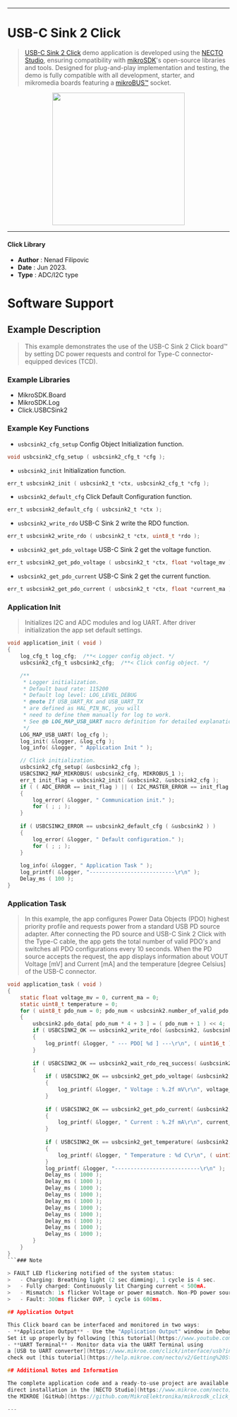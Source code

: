 
---
# USB-C Sink 2 Click

> [USB-C Sink 2 Click](https://www.mikroe.com/?pid_product=MIKROE-5792) demo application is developed using
the [NECTO Studio](https://www.mikroe.com/necto), ensuring compatibility with [mikroSDK](https://www.mikroe.com/mikrosdk)'s
open-source libraries and tools. Designed for plug-and-play implementation and testing, the demo is fully compatible with
all development, starter, and mikromedia boards featuring a [mikroBUS&trade;](https://www.mikroe.com/mikrobus) socket.

<p align="center">
  <img src="https://www.mikroe.com/?pid_product=MIKROE-5792&image=1" height=300px>
</p>

---

#### Click Library

- **Author**        : Nenad Filipovic
- **Date**          : Jun 2023.
- **Type**          : ADC/I2C type

# Software Support

## Example Description

> This example demonstrates the use of the USB-C Sink 2 Click board&trade; 
> by setting DC power requests and control for Type-C connector-equipped devices (TCD).

### Example Libraries

- MikroSDK.Board
- MikroSDK.Log
- Click.USBCSink2

### Example Key Functions

- `usbcsink2_cfg_setup` Config Object Initialization function.
```c
void usbcsink2_cfg_setup ( usbcsink2_cfg_t *cfg );
```

- `usbcsink2_init` Initialization function.
```c
err_t usbcsink2_init ( usbcsink2_t *ctx, usbcsink2_cfg_t *cfg );
```

- `usbcsink2_default_cfg` Click Default Configuration function.
```c
err_t usbcsink2_default_cfg ( usbcsink2_t *ctx );
```

- `usbcsink2_write_rdo` USB-C Sink 2 write the RDO function.
```c
err_t usbcsink2_write_rdo ( usbcsink2_t *ctx, uint8_t *rdo );
```

- `usbcsink2_get_pdo_voltage` USB-C Sink 2 get the voltage function.
```c
err_t usbcsink2_get_pdo_voltage ( usbcsink2_t *ctx, float *voltage_mv );
```

- `usbcsink2_get_pdo_current` USB-C Sink 2 get the current function.
```c
err_t usbcsink2_get_pdo_current ( usbcsink2_t *ctx, float *current_ma );
```

### Application Init

> Initializes I2C and ADC modules and log UART.
> After driver initialization the app set default settings.

```c
void application_init ( void )
{
    log_cfg_t log_cfg;  /**< Logger config object. */
    usbcsink2_cfg_t usbcsink2_cfg;  /**< Click config object. */

    /** 
     * Logger initialization.
     * Default baud rate: 115200
     * Default log level: LOG_LEVEL_DEBUG
     * @note If USB_UART_RX and USB_UART_TX 
     * are defined as HAL_PIN_NC, you will 
     * need to define them manually for log to work. 
     * See @b LOG_MAP_USB_UART macro definition for detailed explanation.
     */
    LOG_MAP_USB_UART( log_cfg );
    log_init( &logger, &log_cfg );
    log_info( &logger, " Application Init " );

    // Click initialization.
    usbcsink2_cfg_setup( &usbcsink2_cfg );
    USBCSINK2_MAP_MIKROBUS( usbcsink2_cfg, MIKROBUS_1 );
    err_t init_flag = usbcsink2_init( &usbcsink2, &usbcsink2_cfg );
    if ( ( ADC_ERROR == init_flag ) || ( I2C_MASTER_ERROR == init_flag ) )
    {
        log_error( &logger, " Communication init." );
        for ( ; ; );
    }
    
    if ( USBCSINK2_ERROR == usbcsink2_default_cfg ( &usbcsink2 ) )
    {
        log_error( &logger, " Default configuration." );
        for ( ; ; );
    }
    
    log_info( &logger, " Application Task " );
    log_printf( &logger, "---------------------------\r\n" );
    Delay_ms ( 100 );
}
```

### Application Task

> In this example, the app configures Power Data Objects (PDO) 
> highest priority profile and requests power from a standard USB PD source adapter.
> After connecting the PD source and USB-C Sink 2 Click with the Type-C cable,
> the app gets the total number of valid PDO's 
> and switches all PDO configurations every 10 seconds.
> When the PD source accepts the request, the app displays information about 
> VOUT Voltage [mV] and Current [mA] and the temperature [degree Celsius] of the USB-C connector.

```c
void application_task ( void ) 
{
    static float voltage_mv = 0, current_ma = 0;
    static uint8_t temperature = 0;
    for ( uint8_t pdo_num = 0; pdo_num < usbcsink2.number_of_valid_pdo; pdo_num++ )
    {
        usbcsink2.pdo_data[ pdo_num * 4 + 3 ] = ( pdo_num + 1 ) << 4;
        if ( USBCSINK2_OK == usbcsink2_write_rdo( &usbcsink2, &usbcsink2.pdo_data[ pdo_num * 4 ] ) )
        {
            log_printf( &logger, " --- PDO[ %d ] ---\r\n", ( uint16_t ) pdo_num );
        }
        
        if ( USBCSINK2_OK == usbcsink2_wait_rdo_req_success( &usbcsink2 ) )
        {
            if ( USBCSINK2_OK == usbcsink2_get_pdo_voltage( &usbcsink2, &voltage_mv ) )
            {
                log_printf( &logger, " Voltage : %.2f mV\r\n", voltage_mv );
            }
            
            if ( USBCSINK2_OK == usbcsink2_get_pdo_current( &usbcsink2, &current_ma ) )
            {
                log_printf( &logger, " Current : %.2f mA\r\n", current_ma );
            }
            
            if ( USBCSINK2_OK == usbcsink2_get_temperature( &usbcsink2, &temperature ) )
            {
                log_printf( &logger, " Temperature : %d C\r\n", ( uint16_t ) temperature );
            }
            log_printf( &logger, "---------------------------\r\n" );
            Delay_ms ( 1000 );
            Delay_ms ( 1000 );
            Delay_ms ( 1000 );
            Delay_ms ( 1000 );
            Delay_ms ( 1000 );
            Delay_ms ( 1000 );
            Delay_ms ( 1000 );
            Delay_ms ( 1000 );
            Delay_ms ( 1000 );
            Delay_ms ( 1000 );
        }
    }
}
```### Note

> FAULT LED flickering notified of the system status:
>   - Charging: Breathing light (2 sec dimming), 1 cycle is 4 sec.
>   - Fully charged: Continuously lit Charging current < 500mA.
>   - Mismatch: 1s flicker Voltage or power mismatch. Non-PD power source, 1 cycle is 2sec.
>   - Fault: 300ms flicker OVP, 1 cycle is 600ms.

## Application Output

This Click board can be interfaced and monitored in two ways:
- **Application Output** - Use the "Application Output" window in Debug mode for real-time data monitoring.
Set it up properly by following [this tutorial](https://www.youtube.com/watch?v=ta5yyk1Woy4).
- **UART Terminal** - Monitor data via the UART Terminal using
a [USB to UART converter](https://www.mikroe.com/click/interface/usb?interface*=uart,uart). For detailed instructions,
check out [this tutorial](https://help.mikroe.com/necto/v2/Getting%20Started/Tools/UARTTerminalTool).

## Additional Notes and Information

The complete application code and a ready-to-use project are available through the NECTO Studio Package Manager for 
direct installation in the [NECTO Studio](https://www.mikroe.com/necto). The application code can also be found on
the MIKROE [GitHub](https://github.com/MikroElektronika/mikrosdk_click_v2) account.

---
